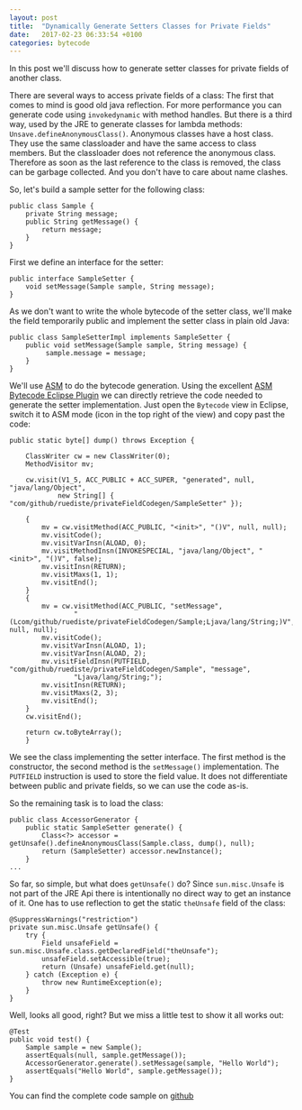 ```yaml
---
layout: post
title:  "Dynamically Generate Setters Classes for Private Fields"
date:   2017-02-23 06:33:54 +0100
categories: bytecode
---
```


In this post we'll discuss how to generate setter classes for private fields of another class.

There are several ways to access private fields of a class: The first that comes to mind is good old java reflection. For more performance you can generate code using `invokedynamic` with method handles. But there is a third way, used by the JRE to generate classes for lambda methods: `Unsave.defineAnonymousClass()`. Anonymous classes have a host class. They use the same classloader and have the same access to class members. But the classloader does not reference the anonymous class. Therefore as soon as the last reference to the class is removed, the class can be garbage collected. And you don't have to care about name clashes.

So, let's build a sample setter for the following class:

```
public class Sample {
    private String message;
    public String getMessage() {
        return message;
    }
}
```

First we define an interface for the setter:

```
public interface SampleSetter {
    void setMessage(Sample sample, String message);
}
```

As we don't want to write the whole bytecode of the setter class, we'll make the field temporarily public and implement the setter class in plain old Java:

```
public class SampleSetterImpl implements SampleSetter {
    public void setMessage(Sample sample, String message) {
         sample.message = message;
    }
}
```

We'll use [ASM](http://asm.ow2.org/index.html) to do the bytecode generation. Using the excellent [ASM Bytecode Eclipse Plugin](http://asm.ow2.org/eclipse/index.html) we can directly retrieve the code needed to generate the setter implementation. Just open the `Bytecode` view in Eclipse, switch it to ASM mode (icon in the top right of the view) and copy past the code:

```
public static byte[] dump() throws Exception {

	ClassWriter cw = new ClassWriter(0);
	MethodVisitor mv;

	cw.visit(V1_5, ACC_PUBLIC + ACC_SUPER, "generated", null, "java/lang/Object",
	        new String[] { "com/github/ruediste/privateFieldCodegen/SampleSetter" });

	{
	    mv = cw.visitMethod(ACC_PUBLIC, "<init>", "()V", null, null);
	    mv.visitCode();
	    mv.visitVarInsn(ALOAD, 0);
	    mv.visitMethodInsn(INVOKESPECIAL, "java/lang/Object", "<init>", "()V", false);
	    mv.visitInsn(RETURN);
	    mv.visitMaxs(1, 1);
	    mv.visitEnd();
	}
	{
	    mv = cw.visitMethod(ACC_PUBLIC, "setMessage",
	            "(Lcom/github/ruediste/privateFieldCodegen/Sample;Ljava/lang/String;)V", null, null);
	    mv.visitCode();
	    mv.visitVarInsn(ALOAD, 1);
	    mv.visitVarInsn(ALOAD, 2);
	    mv.visitFieldInsn(PUTFIELD, "com/github/ruediste/privateFieldCodegen/Sample", "message",
	            "Ljava/lang/String;");
	    mv.visitInsn(RETURN);
	    mv.visitMaxs(2, 3);
	    mv.visitEnd();
	}
	cw.visitEnd();

	return cw.toByteArray();
	}
```

We see the class implementing the setter interface. The first method is the constructor, the second method is the `setMessage()` implementation. The `PUTFIELD` instruction is used to store the field value. It does not differentiate between public and private fields, so we can use the code as-is.

So the remaining task is to load the class:

```
public class AccessorGenerator {
    public static SampleSetter generate() {
	    Class<?> accessor = getUnsafe().defineAnonymousClass(Sample.class, dump(), null);
	    return (SampleSetter) accessor.newInstance();
    }
...		
```

So far, so simple, but what does `getUnsafe()` do? Since `sun.misc.Unsafe` is not part of the JRE Api there is intentionally no direct way to get an instance of it. One has to use reflection to get the static `theUnsafe` field of the class:

```
@SuppressWarnings("restriction")
private sun.misc.Unsafe getUnsafe() {
    try {
        Field unsafeField = sun.misc.Unsafe.class.getDeclaredField("theUnsafe");
        unsafeField.setAccessible(true);
        return (Unsafe) unsafeField.get(null);
    } catch (Exception e) {
        throw new RuntimeException(e);
    }
}
```

Well, looks all good, right? But we miss a little test to show it all works out:

```
@Test
public void test() {
    Sample sample = new Sample();
    assertEquals(null, sample.getMessage());
    AccessorGenerator.generate().setMessage(sample, "Hello World");
    assertEquals("Hello World", sample.getMessage());
}
```

You can find the complete code sample on [github](https://github.com/ruediste/private-field-codegen)
